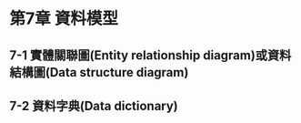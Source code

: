 # 第7章 資料模型

## 7-1 實體關聯圖(Entity relationship diagram)或資料結構圖(Data structure diagram)

## 7-2 資料字典(Data dictionary)